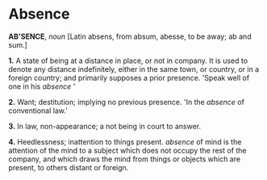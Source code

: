 # Absence

**AB'SENCE**, _noun_ \[Latin absens, from absum, abesse, to be away; ab and sum.\]

**1.** A state of being at a distance in place, or not in company. It is used to denote any distance indefinitely, either in the same town, or country, or in a foreign country; and primarily supposes a prior presence. 'Speak well of one in his _absence_ '

**2.** Want; destitution; implying no previous presence. 'In the _absence_ of conventional law.'

**3.** In law, non-appearance; a not being in court to answer.

**4.** Heedlessness; inattention to things present. _absence_ of mind is the attention of the mind to a subject which does not occupy the rest of the company, and which draws the mind from things or objects which are present, to others distant or foreign.